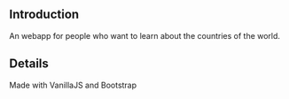 ## Introduction

An webapp for people who want to learn about the countries of the world.

## Details

Made with VanillaJS and Bootstrap
